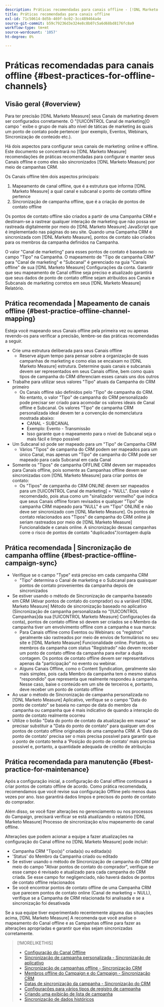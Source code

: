 ```yaml
---
description: Práticas recomendadas para canais offline - [!DNL Marketo Measure] - Documentação do produto
title: Práticas recomendadas para canais offline
exl-id: 71c50614-8d5b-469f-bc02-3cc489464a4e
source-git-commit: b59c79236d3e324e8c8b07c5a6d68bd8176fc8a9
workflow-type: tm+mt
source-wordcount: '1057'
ht-degree: 0%

---
```


# Práticas recomendadas para canais offline {#best-practices-for-offline-channels}

## Visão geral {#overview}

Para ter precisão [!DNL Marketo Measure] seus Canais de marketing devem ser configurados corretamente. O &quot;[!UICONTROL Canal de marketing]O campo &#39; exibe o grupo de mais alto nível de táticas de marketing às quais um ponto de contato pode pertencer (por exemplo, Eventos, Webinars, Sincronização de conteúdo etc.).

Há dois aspectos para configurar seus canais de marketing: online e offline. Este documento se concentrará no [!DNL Marketo Measure] recomendações de práticas recomendadas para configurar e manter seus Canais offline e como eles são sincronizados [!DNL Marketo Measure] por meio de campanhas CRM.

Os Canais offline têm dois aspectos principais:

1. Mapeamento de canal offline, que é a estrutura que informa [!DNL Marketo Measure] a qual canal e subcanal o ponto de contato offline pertence
1. Sincronização de campanha offline, que é a criação de pontos de contato offline

Os pontos de contato offline são criados a partir de uma Campanha CRM e destinam-se a rastrear qualquer interação de marketing que não possa ser rastreada digitalmente por meio do [!DNL Marketo Measure] JavaScript que é implementado nas páginas do seu site. Quando uma Campanha CRM é sincronizada com [!DNL Marketo Measure], pontos de contato são criados para os membros da campanha definidos na Campanha.

O valor &quot;Canal de marketing&quot; para esses pontos de contato é baseado no campo &quot;Tipo&quot; na Campanha. O mapeamento de &quot;Tipo de campanha CRM&quot; para &quot;Canal de marketing&quot; e &quot;Subcanal&quot; é gerenciado na guia &quot;Canais offline&quot; de sua [!DNL Marketo Measure] Configurações da conta. Garantir que seu mapeamento de Canal offline seja preciso e atualizado garantirá que seus dados de ponto de contato offline sejam atribuídos aos Canais e Subcanais de marketing corretos em seus [!DNL Marketo Measure] Relatório.

## Prática recomendada | Mapeamento de canais offline {#best-practice-offline-channel-mapping}

Esteja você mapeando seus Canais offline pela primeira vez ou apenas revendo-os para verificar a precisão, lembre-se das práticas recomendadas a seguir.

* Crie uma estrutura deliberada para seus Canais offline
   * Reserve algum tempo para pensar sobre a organização de suas campanhas de marketing e como elas se encaixam no [!DNL Marketo Measure] estrutura. Determine quais canais e subcanais devem ser representados em seus Canais offline, bem como quais tipos de campanha do CRM diferenciam esses canais uns dos outros
* Trabalhe para utilizar seus valores &quot;Tipo&quot; atuais da Campanha do CRM primeiro
   * Os Canais offline são definidos pelo &quot;Tipo&quot; de campanha do CRM. No entanto, o valor &quot;Tipo&quot; de campanha do CRM personalizado pode precisar ser criado para acomodar os valores ideais de Canal offline e Subcanal. Os valores &quot;Tipo&quot; de campanha CRM personalizada ideal devem ter a convenção de nomenclatura mostrada abaixo:
      * CANAL - SUBCANAL
      * Exemplo: Evento - Transmissão
      * Isso garante que o mapeamento para o nível de Subcanal seja o mais fácil e limpo possível
* Um Subcanal só pode ser mapeado para um &quot;Tipo&quot; de Campanha CRM
   * Vários &quot;Tipos&quot; de campanha do CRM podem ser mapeados para um único Canal, mas apenas um &quot;Tipo&quot; de campanha do CRM pode ser mapeado para cada Subcanal em cada Canal
* Somente os &quot;Tipos&quot; de campanha OFFLINE CRM devem ser mapeados para Canais offline, pois somente as Campanhas offline devem ser sincronizadas com [!DNL Marketo Measure] para criar pontos de contato:
   * Os &quot;Tipos&quot; de campanha do CRM ONLINE devem ser mapeados para um [!UICONTROL Canal de marketing] = &quot;NULL&quot;. Esse valor é recomendado, pois atua como um &quot;sinalizador vermelho&quot; que indica que seus Canais offline foram revisados e qualquer &quot;Tipo&quot; de campanha CRM mapeado para &quot;NULL&quot; é um &quot;Tipo&quot; ONLINE e não deve ser sincronizado com [!DNL Marketo Measure]. Os pontos de contato relacionados aos &quot;Tipos&quot; de campanha do CRM online já seriam rastreados por meio de [!DNL Marketo Measure] Funcionalidade e canais online. A sincronização dessas campanhas corre o risco de pontos de contato &quot;duplicados&quot;/contagem dupla

## Prática recomendada | Sincronização de campanha offline {#best-practice-offline-campaign-sync}

* Verifique se o campo &quot;Type&quot; está preciso em cada campanha CRM
   * &quot;Tipo&quot; determina o Canal de marketing e o Subcanal para quaisquer pontos de contato provenientes da campanha depois de sincronizados
* Se estiver usando o método de Sincronização de campanha baseado em CRM (Ativar pontos de contato do comprador) ou a variável [!DNL Marketo Measure] Método de sincronização baseado no aplicativo (Sincronização de campanha personalizada no &quot;[!UICONTROL Campanhas]da sua [!UICONTROL Marketo Measure] Configurações da conta), pontos de contato offline só devem ser criados se o Membro da campanha tiver um envolvimento offline com a campanha e sua marca:
   * Para Canais offline como Eventos ou Webinars: os &quot;registros&quot; geralmente são rastreados por meio de envios de formulários no seu site e [!DNL Marketo Measure] Funcionalidade online. Portanto, os membros da campanha com status &quot;Registrado&quot; não devem receber um ponto de contato offline da campanha para evitar a dupla contagem. Os pontos de contato offline devem ser representativos apenas da &quot;participação&quot; no evento ou webinar.
   * Alguns Canais Offline, como o Content Syndication, geralmente são mais simples, pois cada Membro da campanha tem o mesmo status &quot;respondido&quot; que representa que realmente respondeu à campanha. Nesse caso, baixe o conteúdo em um site de terceiros e, portanto, deve receber um ponto de contato offline
* Ao usar o método de Sincronização de campanha personalizada no [!DNL Marketo Measure] Aplicativo, verifique se o campo &quot;Data do ponto de contato&quot; se baseia no campo de data do membro da campanha ou campanha que é mais indicativo de quando a interação do ponto de contato realmente ocorreu
* Utilize o botão &quot;Data do ponto de contato da atualização em massa&quot; se precisar substituir a &quot;Data do ponto de contato&quot; para qualquer um dos pontos de contato offline originados de uma campanha CRM. A &#39;Data do ponto de contato&#39; precisa ser o mais precisa possível para garantir que o ponto de contato tenha a &#39;Posição do ponto de contato&#39; mais precisa possível e, portanto, a quantidade adequada de crédito de atribuição

## Prática recomendada para manutenção {#best-practice-for-maintenance}

Após a configuração inicial, a configuração do Canal offline continuará a criar pontos de contato offline de acordo. Como prática recomendada, recomendamos que você revise sua configuração Offline pelo menos duas vezes por ano. Isso garantirá dados limpos e precisos do ponto de contato do comprador.

Além disso, se você fizer alterações no gerenciamento ou nos processos do Campaign, precisará verificar se está atualizando o relatório [!DNL Marketo Measure] Processo de sincronização e/ou mapeamento de canal offline.

Alterações que podem acionar a equipe a fazer atualizações na configuração do Canal offline no [!DNL Marketo Measure] pode incluir:

* Campanha CRM &quot;Tipo(s)&quot; criada(s) ou editada(s)
* &#39;Status&#39; do Membro da Campanha criado ou editado
* Se estiver usando o método de Sincronização de campanha do CRM por meio do campo &quot;Ativar pontos de contato do comprador&quot;, verifique se esse campo é revisado e atualizado para cada campanha do CRM criada. Se esse campo for negligenciado, não haverá dados de pontos de contato offline relacionados
* Se você encontrar pontos de contato offline de uma Campanha CRM que parecem pontos de contato online (Canal de marketing = NULL), verifique se a Campanha de CRM relacionada foi analisada e se a sincronização foi desativada

Se a sua equipe tiver experimentado recentemente alguma das situações acima, [!DNL Marketo Measure] A recomenda que você analise o mapeamento do Canal offline e as Campanhas offline para fazer as alterações apropriadas e garantir que elas sejam sincronizadas corretamente.

>[!MORELIKETHIS]
>
>* [Configuração do Canal Offline](/help/channel-tracking-and-setup/offline-channels/offline-custom-channel-setup.md)
>* [Sincronização de campanha personalizada - Sincronização de aplicativo](/help/channel-tracking-and-setup/offline-channels/custom-campaign-sync.md)
>* [Sincronização de campanhas offline - Sincronização CRM](/help/channel-tracking-and-setup/offline-channels/syncing-offline-campaigns.md)
>* [Membros offline do Campaign e do Campaign - Sincronização CRM](/help/channel-tracking-and-setup/offline-channels/campaigns-and-campaign-members.md)
>* [Datas de sincronização da campanha - Sincronização do CRM](/help/channel-tracking-and-setup/offline-channels/campaign-sync-dates.md)
>* [Configurações para vários tipos de registro de campanha](/help/channel-tracking-and-setup/offline-channels/configurations-for-multiple-campaign-record-types.md)
>* [Criando uma exibição de lista de campanha](/help/channel-tracking-and-setup/offline-channels/creating-a-campaign-list-view-for-salesforce-campaigns.md)
>* [Sincronização de dados históricos](/help/channel-tracking-and-setup/offline-channels/syncing-historical-data.md)

